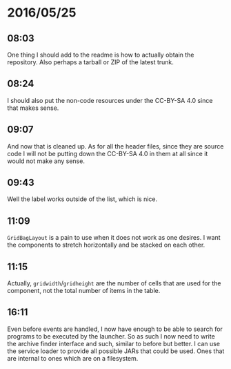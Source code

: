 # 2016/05/25

## 08:03

One thing I should add to the readme is how to actually obtain the
repository. Also perhaps a tarball or ZIP of the latest trunk.

## 08:24

I should also put the non-code resources under the CC-BY-SA 4.0 since that
makes sense.

## 09:07

And now that is cleaned up. As for all the header files, since they are source
code I will not be putting down the CC-BY-SA 4.0 in them at all since it
would not make any sense.

## 09:43

Well the label works outside of the list, which is nice.

## 11:09

`GridBagLayout` is a pain to use when it does not work as one desires. I want
the components to stretch horizontally and be stacked on each other.

## 11:15

Actually, `gridwidth`/`gridheight` are the number of cells that are used for
the component, not the total number of items in the table.

## 16:11

Even before events are handled, I now have enough to be able to search for
programs to be executed by the launcher. So as such I now need to write the
archive finder interface and such, similar to before but better. I can use
the service loader to provide all possible JARs that could be used. Ones that
are internal to ones which are on a filesystem.

